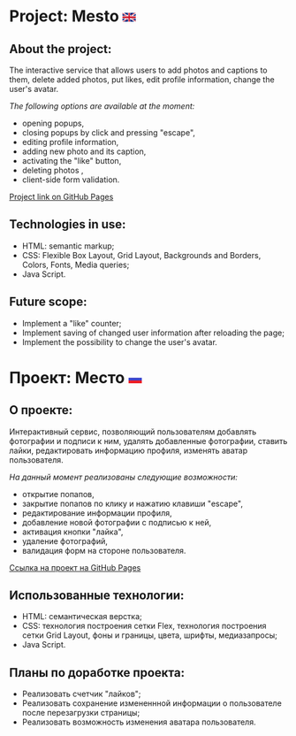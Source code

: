 # Project: Mesto ![english](./images/english.png?raw=true?raw=true)
## About the project:
The interactive service that allows users to add photos and captions to them, delete added photos, put likes, edit profile information, change the user's avatar.


*The following options are available at the moment:*
- opening popups,
- closing popups by click and pressing "escape",
- editing profile information,
- adding new photo and its caption,
- activating the "like" button,
- deleting photos ,
- client-side form validation.


[Project link on GitHub Pages](https://alinazolotavina.github.io/mesto/index.html)
## Technologies in use:
- HTML: semantic markup;
- CSS: Flexible Box Layout, Grid Layout, Backgrounds and Borders,  Colors, Fonts, Media queries;
- Java Script.
## Future scope:
- Implement a "like" counter;
- Implement saving of changed user information after reloading the page;
- Implement the possibility to change the user's avatar.

# Проект: Место ![russian](./images/russian.png?raw=true?raw=true)
## О проекте:
Интерактивный сервис, позволяющий пользователям добавлять фотографии и подписи к ним, удалять добавленные фотографии, ставить лайки, редактировать информацию профиля, изменять аватар пользователя.


*На данный момент реализованы следующие возможности:*
- открытие попапов,
- закрытие попапов по клику и нажатию клавиши "escape",
- редактирование информации профиля,
- добавление новой фотографии с подписью к ней,
- активация кнопки "лайка",
- удаление фотографий,
- валидация форм на стороне пользователя.


[Ссылка на проект на GitHub Pages](https://alinazolotavina.github.io/mesto/index.html)
## Использованные технологии:
- HTML: семантическая верстка;
- CSS: технология построения сетки Flex, технология построения сетки Grid Layout, фоны и границы, цвета, шрифты, медиазапросы;
- Java Script.
## Планы по доработке проекта:
- Реализовать счетчик "лайков";
- Реализовать сохранение измененнной информации о пользователе после перезагрузки страницы;
- Реализовать возможность изменения аватара пользователя.
